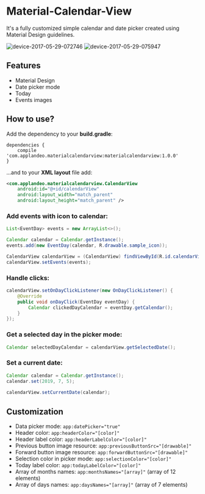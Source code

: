 # Material-Calendar-View

It's a fully customized simple calendar and date picker created using Material Design guidelines.

![device-2017-05-29-072746](https://cloud.githubusercontent.com/assets/2614225/26537866/12b530f6-4443-11e7-910e-235b1267f2cd.png) ![device-2017-05-29-075947](https://cloud.githubusercontent.com/assets/2614225/26538163/e40730cc-4444-11e7-897d-ca45d7289a0f.png)

## Features
* Material Design
* Date picker mode
* Today
* Events images

## How to use?
Add the dependency to your **build.gradle**:
```
dependencies {
    compile 'com.applandeo.materialcalendarview:materialcalendarview:1.0.0'
}
```

...and to your **XML layout** file add:
```xml
<com.applandeo.materialcalendarview.CalendarView
    android:id="@+id/calendarView"
    android:layout_width="match_parent"
    android:layout_height="match_parent" />
```

### Add events with icon to calendar:
```java
List<EventDay> events = new ArrayList<>();

Calendar calendar = Calendar.getInstance();
events.add(new EventDay(calendar, R.drawable.sample_icon));

CalendarView calendarView = (CalendarView) findViewById(R.id.calendarView);
calendarView.setEvents(events);
```

### Handle clicks:
```java
calendarView.setOnDayClickListener(new OnDayClickListener() {
    @Override
    public void onDayClick(EventDay eventDay) {
        Calendar clickedDayCalendar = eventDay.getCalendar();    
    }
});
```

### Get a selected day in the picker mode:
```java
Calendar selectedDayCalendar = calendarView.getSelectedDate();
```

### Set a current date:
```java
Calendar calendar = Calendar.getInstance();
calendar.set(2019, 7, 5);
        
calendarView.setCurrentDate(calendar);
```

## Customization
* Data picker mode: ```app:datePicker="true"```
* Header color: ```app:headerColor="[color]"```
* Header label color: ```app:headerLabelColor="[color]"```
* Previous button image resource: ```app:previousButtonSrc="[drawable]"```
* Forward button image resource: ```app:forwardButtonSrc="[drawable]"```
* Selection color in picker mode: ```app:selectionColor="[color]"```
* Today label color: ```app:todayLabelColor="[color]"```
* Array of months names: ```app:monthsNames="[array]"``` (array of 12 elements)
* Array of days names: ```app:daysNames="[array]"``` (array of 7 elements)
